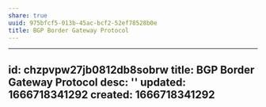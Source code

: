 ```yaml
---
share: true
uuid: 975bfcf5-013b-45ac-bcf2-52ef78528b0e
title: BGP Border Gateway Protocol
---
```

---
id: chzpvpw27jb0812db8sobrw
title: BGP Border Gateway Protocol
desc: ''
updated: 1666718341292
created: 1666718341292
---
